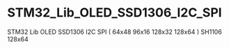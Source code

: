 # STM32_Lib_OLED_SSD1306_I2C_SPI
STM32 Lib OLED SSD1306 I2C SPI ( 64x48 96x16 128x32 128x64 ) SH1106 128x64

